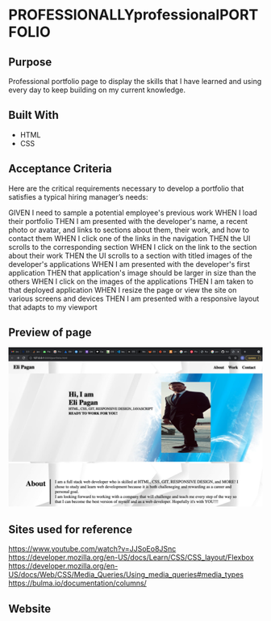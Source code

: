# PROFESSIONALLYprofessionalPORTFOLIO

## Purpose
Professional portfolio page to display the skills that I have learned
and using every day to keep building on my current knowledge.

## Built With
* HTML
* CSS

## Acceptance Criteria
Here are the critical requirements necessary to develop a portfolio that satisfies a typical hiring manager’s needs:

GIVEN I need to sample a potential employee's previous work
WHEN I load their portfolio
THEN I am presented with the developer's name, a recent photo or avatar, and links to sections about them, their work, and how to contact them
WHEN I click one of the links in the navigation
THEN the UI scrolls to the corresponding section
WHEN I click on the link to the section about their work
THEN the UI scrolls to a section with titled images of the developer's applications
WHEN I am presented with the developer's first application
THEN that application's image should be larger in size than the others
WHEN I click on the images of the applications
THEN I am taken to that deployed application
WHEN I resize the page or view the site on various screens and devices
THEN I am presented with a responsive layout that adapts to my viewport


## Preview of page
<img src="./assets/images/eli-img.png" >

## Sites used for reference
https://www.youtube.com/watch?v=JJSoEo8JSnc
https://developer.mozilla.org/en-US/docs/Learn/CSS/CSS_layout/Flexbox
https://developer.mozilla.org/en-US/docs/Web/CSS/Media_Queries/Using_media_queries#media_types
https://bulma.io/documentation/columns/

## Website
 